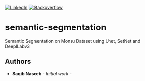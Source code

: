 [![LinkedIn][linkedin-shield]][linkedin-url]
[![Stackoverflow][stackoverflow-shield]][stackoverflow-url]

# semantic-segmentation
Semantic Segmentation on Monsu Dataset using Unet, SetNet and DeeplLabv3



## Authors

* **Saqib Naseeb** - *Initial work* -

[linkedin-shield]: https://img.shields.io/badge/-LinkedIn-black.svg?style=flat-square&logo=linkedin&colorB=555
[linkedin-url]: https://www.linkedin.com/in/saqib-naseeb/
[stackoverflow-shield]:https://camo.githubusercontent.com/971bc939eabe53fe156b01f341047592b542a21f/68747470733a2f2f696d672e736869656c64732e696f2f737461636b65786368616e67652f737461636b6f766572666c6f772f716d2f676f2e737667
[stackoverflow-url]:https://stackoverflow.com/users/4938828/saqib-naseeb
